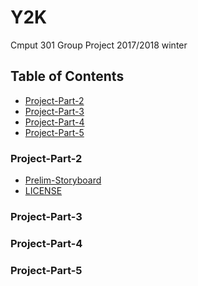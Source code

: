 # Y2K

Cmput 301 Group Project 2017/2018 winter

## Table of Contents
- [Project-Part-2](#project-part-2)
- [Project-Part-3](#project-part-3)
- [Project-Part-4](#project-part-4)
- [Project-Part-5](#project-part-5)

<!-- toc -->

### Project-Part-2
 - [Prelim-Storyboard](doc/301STORYBOARD.png)
 - [LICENSE](LICENSE)
 
### Project-Part-3



### Project-Part-4


### Project-Part-5
